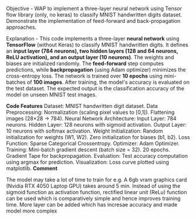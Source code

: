 Objective - WAP to implement a three-layer neural network using Tensor flow library (only, no keras) to classify MNIST handwritten digits dataset. Demonstrate the implementation of feed-forward and back-propagation approaches.

Explanation - This code implements a three-layer **neural network** using **TensorFlow** (without Keras) to classify MNIST handwritten digits. It defines an **input layer (784 neurons), two hidden layers (128 and 64 neurons, ReLU activation), and an output layer (10 neurons)**. The weights and biases are initialized randomly. The **feed-forward** step computes predictions, while **backpropagation** (using Adam optimizer) minimizes the cross-entropy loss. The network is trained over **10 epochs** using mini-batches of **100 images**. After training, the model's accuracy is evaluated on the test dataset. The expected output is the classification accuracy of the model on unseen MNIST test images. 

**Code Features**
  Dataset: MNIST handwritten digit dataset.
  Data Preprocessing:
        Normalization (scaling pixel values to [0,1]).
        Flattening images (28×28 → 784).
  Neural Network Architecture:
        Input Layer: 784 neurons.
        Hidden Layer: 128 neurons with sigmoid activation.
        Output Layer: 10 neurons with softmax activation.
  Weight Initialization:
        Random initialization for weights (W1, W2).
        Zero initialization for biases (b1, b2).
          Loss Function: Sparse Categorical Crossentropy.
  Optimizer: Adam Optimizer.
  Training:
          Mini-batch gradient descent (batch size = 32).
          20 epochs.
          Gradient Tape for backpropagation.
  Evaluation: Test accuracy computation using argmax for prediction.
  Visualization: Loss curve plotted using matplotlib.
  **Comment**

  The model may take a lot of time to train for e.g. A 6gb vram graphics card (Nvidia RTX 4050 Laptop GPU) takes around 5 min.
  Instead of using the sigmoid function as activation function, rectified linear unit (ReLu) function can be used which is comparatively simple and hence improves training time.
  More layer can be added which has incresae accuracy and made model more complex
